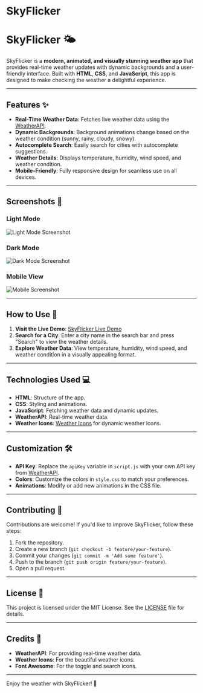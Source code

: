 # SkyFlicker

# SkyFlicker 🌤️

SkyFlicker is a **modern, animated, and visually stunning weather app** that provides real-time weather updates with dynamic backgrounds and a user-friendly interface. Built with **HTML**, **CSS**, and **JavaScript**, this app is designed to make checking the weather a delightful experience.

---

## Features ✨
- **Real-Time Weather Data**: Fetches live weather data using the [WeatherAPI](https://www.weatherapi.com/).
- **Dynamic Backgrounds**: Background animations change based on the weather condition (sunny, rainy, cloudy, snowy).
- **Autocomplete Search**: Easily search for cities with autocomplete suggestions.
- **Weather Details**: Displays temperature, humidity, wind speed, and weather condition.
- **Mobile-Friendly**: Fully responsive design for seamless use on all devices.

---

## Screenshots 📸

### Light Mode
![Light Mode Screenshot](screenshots/light-mode.png)

### Dark Mode
![Dark Mode Screenshot](screenshots/dark-mode.png)

### Mobile View
![Mobile Screenshot](screenshots/mobile-view.png)

---

## How to Use 🚀
1. **Visit the Live Demo**: [SkyFlicker Live Demo](https://kshamaybharadwaj.github.io/SkyFlicker/)
2. **Search for a City**: Enter a city name in the search bar and press "Search" to view the weather details.
3. **Explore Weather Data**: View temperature, humidity, wind speed, and weather condition in a visually appealing format.

---

## Technologies Used 💻
- **HTML**: Structure of the app.
- **CSS**: Styling and animations.
- **JavaScript**: Fetching weather data and dynamic updates.
- **WeatherAPI**: Real-time weather data.
- **Weather Icons**: [Weather Icons](https://erikflowers.github.io/weather-icons/) for dynamic weather icons.

---

## Customization 🛠️
- **API Key**: Replace the `apiKey` variable in `script.js` with your own API key from [WeatherAPI](https://www.weatherapi.com/).
- **Colors**: Customize the colors in `style.css` to match your preferences.
- **Animations**: Modify or add new animations in the CSS file.

---

## Contributing 🤝
Contributions are welcome! If you'd like to improve SkyFlicker, follow these steps:
1. Fork the repository.
2. Create a new branch (`git checkout -b feature/your-feature`).
3. Commit your changes (`git commit -m 'Add some feature'`).
4. Push to the branch (`git push origin feature/your-feature`).
5. Open a pull request.

---

## License 📄
This project is licensed under the MIT License. See the [LICENSE](LICENSE) file for details.

---

## Credits 🙏
- **WeatherAPI**: For providing real-time weather data.
- **Weather Icons**: For the beautiful weather icons.
- **Font Awesome**: For the toggle and search icons.

---

Enjoy the weather with SkyFlicker! 🌈
